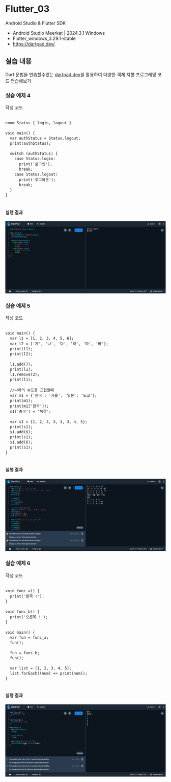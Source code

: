 # Flutter_03
Android Studio & Flutter SDK
- Android Studio Meerkat | 2024.3.1 Windows
- Flutter_windows_3.29.1-stable
- https://dartpad.dev/


## 실습 내용
Dart 문법을 연습할수있는 [dartpad.dev](https://dartpad.dev/)를 활용하여 다양한 객체 지향 프로그래밍 코드 연습해보기



### 실습 예제 4

작성 코드
<pre>
<code>
enum Status { login, logout }

void main() {
  var authStatus = Status.logout;
  print(authStatus);

  switch (authStatus) {
    case Status.login:
      print('로그인');
      break;
    case Status.logout:
      print('로그아웃');
      break;
  }
}
</code>
</pre>


#### 실행 결과
![코드 실행 결과](./images/flutter_03-2-1.png)


### 실습 예제 5

작성 코드
<pre>
<code>
void main() {
  var l1 = [1, 2, 3, 4, 5, 6];
  var l2 = ['가', '나', '다', '라', '마', '바'];
  print(l1);
  print(l2);

  l1.add(7);
  print(l1);
  l1.remove(2);
  print(l1);

  //나라의 수도를 표현할때
  var m1 = {'한국': '서울', '일본': '도쿄'};
  print(m1);
  print(m1['한국']);
  m1['중국'] = '북경';

  var s1 = {1, 2, 3, 3, 3, 3, 4, 5};
  print(s1);
  s1.add(6);
  print(s1);
  s1.add(6);
  print(s1);
}
</code>
</pre>


#### 실행 결과
![코드 실행 결과](./images/flutter_03-2-2.png)

 
### 실습 예제 6

작성 코드
<pre>
<code>
void func_a() {
  print('왼쪽 !');
}

void func_b() {
  print('오른쪽 !');
}

void main() {
  var fun = func_a;
  fun();

  fun = func_b;
  fun();

  var list = [1, 2, 3, 4, 5];
  list.forEach((num) => print(num));
}
</code>
</pre>


#### 실행 결과
![코드 실행 결과](./images/flutter_03-2-3.png)

